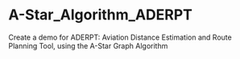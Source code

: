 # A-Star_Algorithm_ADERPT
Create a demo for ADERPT: Aviation Distance Estimation and Route Planning Tool, using the A-Star Graph Algorithm
